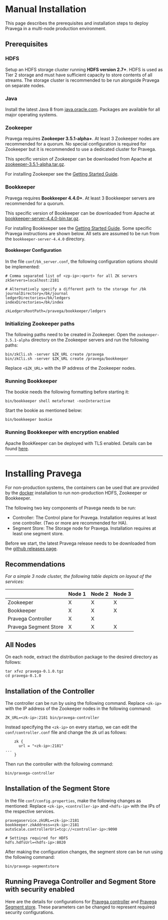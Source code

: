 <!--
Copyright (c) 2017 Dell Inc., or its subsidiaries. All Rights Reserved.

Licensed under the Apache License, Version 2.0 (the "License");
you may not use this file except in compliance with the License.
You may obtain a copy of the License at

    http://www.apache.org/licenses/LICENSE-2.0
-->
# Manual Installation

This page describes the prerequisites and installation steps to deploy Pravega in a multi-node production environment.

## Prerequisites

### HDFS

Setup an HDFS storage cluster running **HDFS version 2.7+**. HDFS is used as Tier 2 storage and must have
sufficient capacity to store contents of all streams. The storage cluster is recommended to be run
alongside Pravega on separate nodes.

### Java

Install the latest Java 8 from [java.oracle.com](http://java.oracle.com). Packages are available
for all major operating systems.

### Zookeeper

Pravega requires **Zookeeper 3.5.1-alpha+**. At least 3 Zookeeper nodes are recommended for a quorum. No special configuration is required for Zookeeper but it is recommended to use a dedicated cluster for Pravega.

This specific version of Zookeeper can be downloaded from Apache at [zookeeper-3.5.1-alpha.tar.gz](https://archive.apache.org/dist/zookeeper/zookeeper-3.5.1-alpha/zookeeper-3.5.1-alpha.tar.gz).

For installing Zookeeper see the [Getting Started Guide](http://zookeeper.apache.org/doc/r3.5.1-alpha/zookeeperStarted.html).

### Bookkeeper

Pravega requires **Bookkeeper 4.4.0+**. At least 3 Bookkeeper servers are recommended for a quorum.

This specific version of Bookkeeper can be downloaded from Apache at [bookkeeper-server-4.4.0-bin.tar.gz](https://archive.apache.org/dist/bookkeeper/bookkeeper-4.4.0//bookkeeper-server-4.4.0-bin.tar.gz).

For installing Bookkeeper see the [Getting Started Guide](http://bookkeeper.apache.org/docs/r4.4.0/bookkeeperStarted.html).
Some specific Pravega instructions are shown below. All sets are assumed to be run from the `bookkeeper-server-4.4.0` directory.

#### Bookkeeper Configuration

In the file `conf/bk_server.conf`, the following configuration options should be implemented:

```
# Comma separated list of <zp-ip>:<port> for all ZK servers
zkServers=localhost:2181

# Alternatively specify a different path to the storage for /bk
journalDirectory=/bk/journal
ledgerDirectories=/bk/ledgers
indexDirectories=/bk/index

zkLedgersRootPath=/pravega/bookkeeper/ledgers
```

### Initializing Zookeeper paths

The following paths need to be created in Zookeeper. Open the `zookeeper-3.5.1-alpha` directory on the Zookeeper servers and run the following paths:

```
bin/zkCli.sh -server $ZK_URL create /pravega
bin/zkCli.sh -server $ZK_URL create /pravega/bookkeeper
```
Replace `<$ZK_URL>` with the IP address of the Zookeeper nodes.

### Running Bookkeeper

The bookie needs the following formatting before starting it:

```
bin/bookkeeper shell metaformat -nonInteractive
```

Start the bookie as mentioned below:

```
bin/bookkeeper bookie
```
### Running Bookkeeper with encryption enabled
Apache BookKeeper can be deployed with TLS enabled. Details can be found [here](https://bookkeeper.apache.org/docs/latest/security/tls/).

---
# Installing Pravega

For non-production systems, the containers can be used that are provided by the [docker](docker-swarm.md) installation to run non-production HDFS, Zookeeper or Bookkeeper.

The following two key components of Pravega needs to be run:
- Controller: The Control plane for Pravega. Installation requires at least one controller. \(Two or more are recommended for HA\).
- Segment Store: The Storage node for Pravega. Installation requires at least one segment store.

Before we start, the latest Pravega release needs to be downloaded from the [github releases page](https://github.com/pravega/pravega/releases).

## Recommendations

_For a simple 3 node cluster, the following table depicts on layout of the services:_

|                       | Node 1 | Node 2 | Node 3 |
| --------------------- | ------ | ------ | ------ |
| Zookeeper             | X      | X      | X      |
| Bookkeeper            | X      | X      | X      |
| Pravega Controller    | X      | X      |        |
| Pravega Segment Store | X      | X      | X      |

## All Nodes

On each node, extract the distribution package to the desired directory as follows:

```
tar xfvz pravega-0.1.0.tgz
cd pravega-0.1.0
```

## Installation of the Controller

The controller can be run by using the following command. Replace `<zk-ip>` with the IP address of the Zookeeper nodes in the following command:

```
ZK_URL=<zk-ip>:2181 bin/pravega-controller
```

Instead specifying the `<zk-ip>` on every startup, we can edit the `conf/controller.conf` file and change the zk url as follows:

```
    zk {
      url = "<zk-ip>:2181"
...
    }
```

Then run the controller with the following command:

```
bin/pravega-controller
```

## Installation of the Segment Store

In the file `conf/config.properties`, make the following changes as mentioned:
Replace `<zk-ip>`, `<controller-ip>` and `<hdfs-ip>` with the IPs of the respective services.

```
pravegaservice.zkURL=<zk-ip>:2181
bookkeeper.zkAddress=<zk-ip>:2181
autoScale.controllerUri=tcp://<controller-ip>:9090

# Settings required for HDFS
hdfs.hdfsUrl=<hdfs-ip>:8020
```

After making the configuration changes, the segment store can be run using the following command:

```
bin/pravega-segmentstore
```
## Running Pravega Controller and Segment Store with security enabled
Here are the details for configurations for [Pravega controller](security/pravega-security-configurations.md#pravega-controller) and [Pravega Segment store](security/pravega-security-configurations.md#pravega-segment-store).
These parameters can be changed to represent required security configurations.
